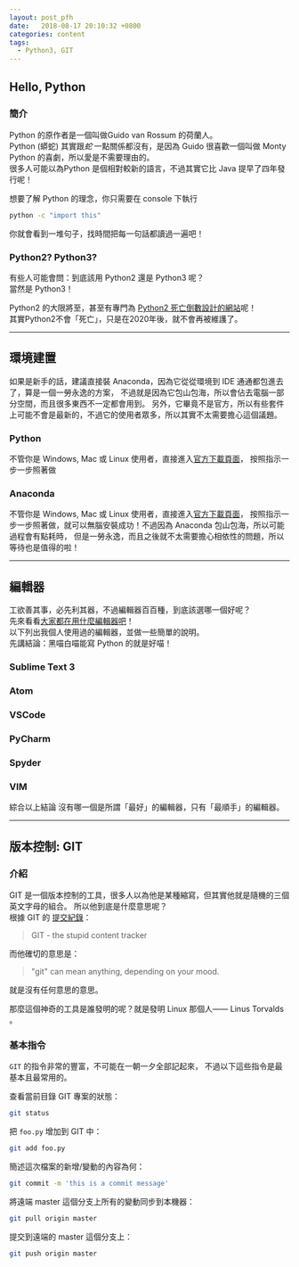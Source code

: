 ```yaml
---
layout: post_pfh
date:   2018-08-17 20:10:32 +0800
categories: content 
tags:
  - Python3, GIT
---
```



## Hello, Python

### 簡介

Python 的原作者是一個叫做Guido van Rossum 的荷蘭人。  
Python (蟒蛇) 其實跟*蛇* 一點關係都沒有，是因為 Guido 很喜歡一個叫做 Monty Python 的喜劇，所以愛是不需要理由的。  
很多人可能以為Python 是個相對較新的語言，不過其實它比 Java 提早了四年發行呢！

想要了解 Python 的理念，你只需要在 console 下執行

```bash
python -c "import this"
```

你就會看到一堆句子，找時間把每一句話都讀過一遍吧！

### Python2? Python3?
有些人可能會問：到底該用 Python2 還是 Python3 呢？  
當然是 Python3！

Python2 的大限將至，甚至有專門為 [Python2 死亡倒數設計的網站](https://pythonclock.org/)呢！  
其實Python2不會「死亡」，只是在2020年後，就不會再被維護了。


---

## 環境建置

如果是新手的話，建議直接裝 Anaconda，因為它從從環境到 IDE 通通都包進去了，算是一個一勞永逸的方案，
不過就是因為它包山包海，所以會佔去電腦一部分空間，而且很多東西不一定都會用到。
另外，它畢竟不是官方，所以有些套件上可能不會是最新的，不過它的使用者眾多，所以其實不太需要擔心這個議題。

### Python

不管你是 Windows, Mac 或 Linux 使用者，直接進入[官方下載頁面](https://www.anaconda.com/download/)，
按照指示一步一步照著做


### Anaconda

不管你是 Windows, Mac 或 Linux 使用者，直接進入[官方下載頁面](https://www.anaconda.com/download/)，
按照指示一步一步照著做，就可以無腦安裝成功！不過因為 Anaconda 包山包海，所以可能過程會有點耗時，
但是一勞永逸，而且之後就不太需要擔心相依性的問題，所以等待也是值得的啦！


---

## 編輯器

工欲善其事，必先利其器，不過編輯器百百種，到底該選哪一個好呢？  
先來看看[大家都在用什麼編輯器吧](https://insights.stackoverflow.com/survey/2018#technology-most-popular-development-environments)！  
以下列出我個人使用過的編輯器，並做一些簡單的說明。  
先講結論：黑喵白喵能寫 Python 的就是好喵！

### Sublime Text 3

### Atom

### VSCode

### PyCharm

### Spyder

### VIM


綜合以上結論
沒有哪一個是所謂「最好」的編輯器，只有「最順手」的編輯器。

---


## 版本控制: GIT
### 介紹

GIT 是一個版本控制的工具，很多人以為他是某種縮寫，但其實他就是隨機的三個英文字母的組合。
所以他到底是什麼意思呢？  
根據 GIT 的 [提交紀錄](https://github.com/git/git/blob/e83c5163316f89bfbde7d9ab23ca2e25604af290/README)：
> GIT - the stupid content tracker

而他確切的意思是：
> "git" can mean anything, depending on your mood.

就是沒有任何意思的意思。

那麼這個神奇的工具是誰發明的呢？就是發明 Linux 那個人—— Linus Torvalds 。


### 基本指令

`GIT` 的指令非常的豐富，不可能在一朝一夕全部記起來，
不過以下這些指令是最基本且最常用的。

查看當前目錄 GIT 專案的狀態：

```bash
git status
```

把 `foo.py` 增加到 GIT 中：
```bash
git add foo.py
```

簡述這次檔案的新增/變動的內容為何：
```bash
git commit -m 'this is a commit message'
```

將遠端 master 這個分支上所有的變動同步到本機器：
```bash
git pull origin master
```

提交到遠端的 master 這個分支上：
```bash
git push origin master
```



